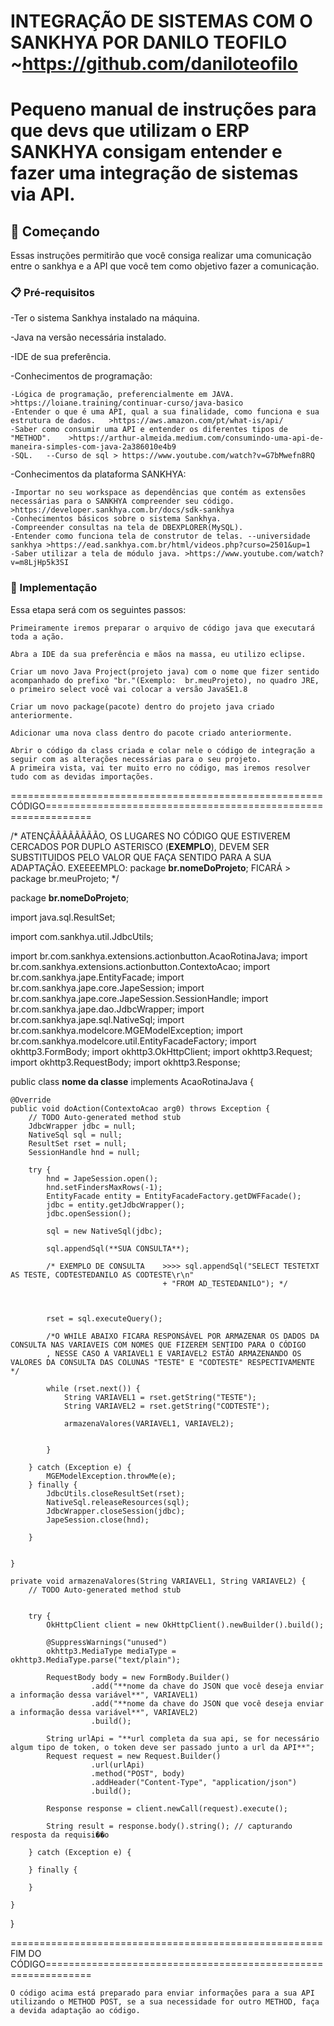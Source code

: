 # INTEGRAÇÃO DE SISTEMAS COM O SANKHYA POR DANILO TEOFILO ~https://github.com/daniloteofilo

# Pequeno manual de instruções para que devs que utilizam o ERP SANKHYA consigam entender e fazer uma integração de sistemas via API.

## 🚀 Começando

Essas instruções permitirão que você consiga realizar uma comunicação entre o sankhya e a API que você tem como objetivo fazer a comunicação.

### 📋 Pré-requisitos

-Ter o sistema Sankhya instalado na máquina.

-Java na versão necessária instalado.

-IDE de sua preferência.

-Conhecimentos de programação:
```
-Lógica de programação, preferencialmente em JAVA.	>https://loiane.training/continuar-curso/java-basico
-Entender o que é uma API, qual a sua finalidade, como funciona e sua estrutura de dados.	>https://aws.amazon.com/pt/what-is/api/
-Saber como consumir uma API e entender os diferentes tipos de "METHOD".	>https://arthur-almeida.medium.com/consumindo-uma-api-de-maneira-simples-com-java-2a386010e4b9
-SQL.	--Curso de sql > https://www.youtube.com/watch?v=G7bMwefn8RQ
```
-Conhecimentos da plataforma SANKHYA:
```
-Importar no seu workspace as dependências que contém as extensões necessárias para o SANKHYA compreender seu código. >https://developer.sankhya.com.br/docs/sdk-sankhya
-Conhecimentos básicos sobre o sistema Sankhya.
-Compreender consultas na tela de DBEXPLORER(MySQL).
-Entender como funciona tela de construtor de telas. --universidade sankhya >https://ead.sankhya.com.br/html/videos.php?curso=2501&up=1
-Saber utilizar a tela de módulo java. >https://www.youtube.com/watch?v=m8LjHp5k3SI
```

### 🔧 Implementação

Essa etapa será com os seguintes passos:

```
Primeiramente iremos preparar o arquivo de código java que executará toda a ação.
```

```
Abra a IDE da sua preferência e mãos na massa, eu utilizo eclipse.
```

```
Criar um novo Java Project(projeto java) com o nome que fizer sentido acompanhado do prefixo "br."(Exemplo:  br.meuProjeto), no quadro JRE, o primeiro select você vai colocar a versão JavaSE1.8
```

```
Criar um novo package(pacote) dentro do projeto java criado anteriormente.
```

```
Adicionar uma nova class dentro do pacote criado anteriormente.
```

```
Abrir o código da class criada e colar nele o código de integração a seguir com as alterações necessárias para o seu projeto.
A primeira vista, vai ter muito erro no código, mas iremos resolver tudo com as devidas importações.
```
======================================================CÓDIGO==============================================================


/*  ATENÇÃÃÃÃÃÃÃÃO, OS LUGARES NO CÓDIGO QUE ESTIVEREM CERCADOS POR DUPLO ASTERISCO (**EXEMPLO**), DEVEM SER SUBSTITUIDOS PELO VALOR QUE FAÇA SENTIDO PARA A SUA ADAPTAÇÃO.
    EXEEEEMPLO: package **br.nomeDoProjeto**;    FICARÁ > package br.meuProjeto; */


package **br.nomeDoProjeto**;

import java.sql.ResultSet;

import com.sankhya.util.JdbcUtils;

import br.com.sankhya.extensions.actionbutton.AcaoRotinaJava;
import br.com.sankhya.extensions.actionbutton.ContextoAcao;
import br.com.sankhya.jape.EntityFacade;
import br.com.sankhya.jape.core.JapeSession;
import br.com.sankhya.jape.core.JapeSession.SessionHandle;
import br.com.sankhya.jape.dao.JdbcWrapper;
import br.com.sankhya.jape.sql.NativeSql;
import br.com.sankhya.modelcore.MGEModelException;
import br.com.sankhya.modelcore.util.EntityFacadeFactory;
import okhttp3.FormBody;
import okhttp3.OkHttpClient;
import okhttp3.Request;
import okhttp3.RequestBody;
import okhttp3.Response;



public class **nome da classe** implements AcaoRotinaJava {

	@Override
	public void doAction(ContextoAcao arg0) throws Exception {
		// TODO Auto-generated method stub
		JdbcWrapper jdbc = null;
		NativeSql sql = null;
		ResultSet rset = null;
		SessionHandle hnd = null;
		
		try {
			hnd = JapeSession.open();
			hnd.setFindersMaxRows(-1);
			EntityFacade entity = EntityFacadeFactory.getDWFFacade();
			jdbc = entity.getJdbcWrapper();
			jdbc.openSession();

			sql = new NativeSql(jdbc);

			sql.appendSql(**SUA CONSULTA**);

			/* EXEMPLO DE CONSULTA    >>>> sql.appendSql("SELECT TESTETXT AS TESTE, CODTESTEDANILO AS CODTESTE\r\n"
								      + "FROM AD_TESTEDANILO"); */

			

			rset = sql.executeQuery();
			
			/*O WHILE ABAIXO FICARA RESPONSÁVEL POR ARMAZENAR OS DADOS DA CONSULTA NAS VARIAVEIS COM NOMES QUE FIZEREM SENTIDO PARA O CÓDIGO
			, NESSE CASO A VARIAVEL1 E VARIAVEL2 ESTÃO ARMAZENANDO OS VALORES DA CONSULTA DAS COLUNAS "TESTE" E "CODTESTE" RESPECTIVAMENTE */
				
			while (rset.next()) {
				String VARIAVEL1 = rset.getString("TESTE");
				String VARIAVEL2 = rset.getString("CODTESTE");
				
				armazenaValores(VARIAVEL1, VARIAVEL2);
				
				
			}

		} catch (Exception e) {
			MGEModelException.throwMe(e);
		} finally {
			JdbcUtils.closeResultSet(rset);
			NativeSql.releaseResources(sql);
			JdbcWrapper.closeSession(jdbc);
			JapeSession.close(hnd);

		}
		
		
	}

	private void armazenaValores(String VARIAVEL1, String VARIAVEL2) {
		// TODO Auto-generated method stub
		

		try {
			OkHttpClient client = new OkHttpClient().newBuilder().build();
			
			@SuppressWarnings("unused")
			okhttp3.MediaType mediaType = okhttp3.MediaType.parse("text/plain");
			
			RequestBody body = new FormBody.Builder()
				      .add("**nome da chave do JSON que você deseja enviar a informação dessa variável**", VARIAVEL1)
				      .add("**nome da chave do JSON que você deseja enviar a informação dessa variável**", VARIAVEL2)
				      .build();
			
			String urlApi = "**url completa da sua api, se for necessário algum tipo de token, o token deve ser passado junto a url da API**";
			Request request = new Request.Builder()
					  .url(urlApi)
					  .method("POST", body)
					  .addHeader("Content-Type", "application/json")
					  .build();
						
			Response response = client.newCall(request).execute();

			String result = response.body().string(); // capturando resposta da requisi��o

		} catch (Exception e) {

		} finally {

		}
		
	}

}



======================================================FIM DO CÓDIGO==============================================================

```
O código acima está preparado para enviar informações para a sua API utilizando o METHOD POST, se a sua necessidade for outro METHOD, faça a devida adaptação ao código.
```
